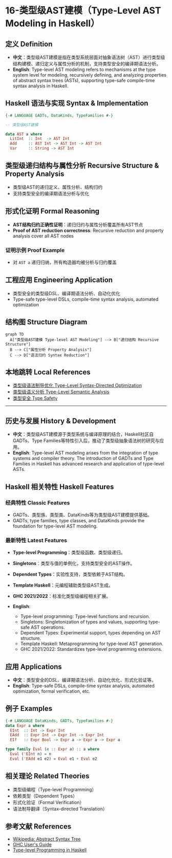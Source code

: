 # 16-类型级AST建模（Type-Level AST Modeling in Haskell）

## 定义 Definition

- **中文**：类型级AST建模是指在类型系统层面对抽象语法树（AST）进行类型级结构建模、递归定义与属性分析的机制，支持类型安全的编译期语法分析。
- **English**: Type-level AST modeling refers to mechanisms at the type system level for modeling, recursively defining, and analyzing properties of abstract syntax trees (ASTs), supporting type-safe compile-time syntax analysis in Haskell.

## Haskell 语法与实现 Syntax & Implementation

```haskell
{-# LANGUAGE GADTs, DataKinds, TypeFamilies #-}

-- 类型级AST建模

data AST a where
  LitInt  :: Int  -> AST Int
  Add     :: AST Int -> AST Int -> AST Int
  Var     :: String -> AST Int
```

## 类型级递归结构与属性分析 Recursive Structure & Property Analysis

- 类型级AST的递归定义、属性分析、结构归约
- 支持类型安全的编译期语法分析与优化

## 形式化证明 Formal Reasoning

- **AST结构归约正确性证明**：递归归约与属性分析覆盖所有AST节点
- **Proof of AST reduction correctness**: Recursive reduction and property analysis cover all AST nodes

### 证明示例 Proof Example

- 对 `AST a` 递归归纳，所有构造器均被分析与归约覆盖

## 工程应用 Engineering Application

- 类型安全的类型级DSL、编译期语法分析、自动化优化
- Type-safe type-level DSLs, compile-time syntax analysis, automated optimization

## 结构图 Structure Diagram

```mermaid
graph TD
  A["类型级AST建模 Type-level AST Modeling"] --> B["递归结构 Recursive Structure"]
  B --> C["属性分析 Property Analysis"]
  C --> D["语法归约 Syntax Reduction"]
```

## 本地跳转 Local References

- [类型级语法制导优化 Type-Level Syntax-Directed Optimization](../110-Type-Level-Syntax-Directed-Optimization/01-Type-Level-Syntax-Directed-Optimization-in-Haskell.md)
- [类型级语义分析 Type-Level Semantic Analysis](../111-Type-Level-Semantic-Analysis/01-Type-Level-Semantic-Analysis-in-Haskell.md)
- [类型安全 Type Safety](../14-Type-Safety/01-Type-Safety-in-Haskell.md)

---

## 历史与发展 History & Development

- **中文**：类型级AST建模源于类型系统与编译原理的结合，Haskell社区自GADTs、Type Families等特性引入后，推动了类型级抽象语法树的研究与应用。
- **English**: Type-level AST modeling arises from the integration of type systems and compiler theory. The introduction of GADTs and Type Families in Haskell has advanced research and application of type-level ASTs.

## Haskell 相关特性 Haskell Features

### 经典特性 Classic Features

- GADTs、类型族、类型类、DataKinds等为类型级AST建模提供基础。
- GADTs, type families, type classes, and DataKinds provide the foundation for type-level AST modeling.

### 最新特性 Latest Features

- **Type-level Programming**：类型级函数、类型级递归。
- **Singletons**：类型与值的单例化，支持类型安全的AST操作。
- **Dependent Types**：实验性支持，类型依赖于AST结构。
- **Template Haskell**：元编程辅助类型级AST生成。
- **GHC 2021/2022**：标准化类型级编程相关扩展。

- **English**:
  - Type-level programming: Type-level functions and recursion.
  - Singletons: Singletonization of types and values, supporting type-safe AST operations.
  - Dependent Types: Experimental support, types depending on AST structure.
  - Template Haskell: Metaprogramming for type-level AST generation.
  - GHC 2021/2022: Standardizes type-level programming extensions.

## 应用 Applications

- **中文**：类型安全的DSL、编译期语法分析、自动化优化、形式化验证等。
- **English**: Type-safe DSLs, compile-time syntax analysis, automated optimization, formal verification, etc.

## 例子 Examples

```haskell
{-# LANGUAGE DataKinds, GADTs, TypeFamilies #-}
data Expr a where
  EInt  :: Int -> Expr Int
  EAdd  :: Expr Int -> Expr Int -> Expr Int
  EIf   :: Expr Bool -> Expr a -> Expr a -> Expr a

type family Eval (e :: Expr a) :: a where
  Eval ('EInt n) = n
  Eval ('EAdd e1 e2) = Eval e1 + Eval e2
```

## 相关理论 Related Theories

- 类型级编程（Type-level Programming）
- 依赖类型（Dependent Types）
- 形式化验证（Formal Verification）
- 语法制导翻译（Syntax-directed Translation）

## 参考文献 References

- [Wikipedia: Abstract Syntax Tree](https://en.wikipedia.org/wiki/Abstract_syntax_tree)
- [GHC User's Guide](https://downloads.haskell.org/ghc/latest/docs/html/users_guide/)
- [Type-level Programming in Haskell](https://wiki.haskell.org/Type-level_programming)
